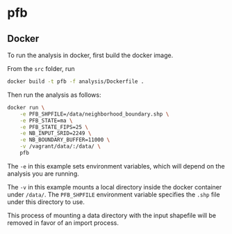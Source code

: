 # pfb

## Docker

To run the analysis in docker, first build the docker image.

From the `src` folder, run
```bash
docker build -t pfb -f analysis/Dockerfile .
```

Then run the analysis as follows:

```bash
docker run \
    -e PFB_SHPFILE=/data/neighborhood_boundary.shp \
    -e PFB_STATE=ma \
    -e PFB_STATE_FIPS=25 \
    -e NB_INPUT_SRID=2249 \
    -e NB_BOUNDARY_BUFFER=11000 \
    -v /vagrant/data/:/data/ \
    pfb
```

The `-e` in this example sets environment variables, which will depend on the
analysis you are running.

The `-v` in this example mounts a local directory inside the docker container
under `/data/`. The `PFB_SHPFILE` environment variable specifies the `.shp`
file under this directory to use.

This process of mounting a data directory with the input shapefile will be
removed in favor of an import process.
